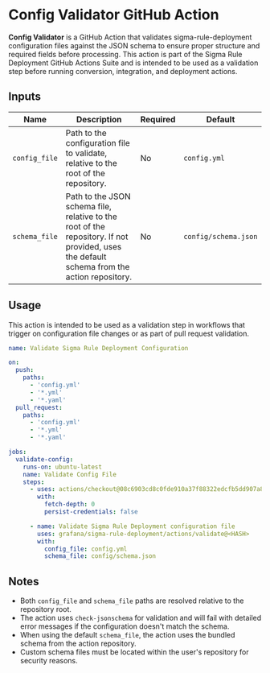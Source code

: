 # Config Validator GitHub Action

**Config Validator** is a GitHub Action that validates sigma-rule-deployment configuration files against the JSON schema to ensure proper structure and required fields before processing. This action is part of the Sigma Rule Deployment GitHub Actions Suite and is intended to be used as a validation step before running conversion, integration, and deployment actions.

## Inputs

| Name          | Description                                                                                                                                | Required | Default              |
| ------------- | ------------------------------------------------------------------------------------------------------------------------------------------ | -------- | -------------------- |
| `config_file` | Path to the configuration file to validate, relative to the root of the repository.                                                        | No       | `config.yml`         |
| `schema_file` | Path to the JSON schema file, relative to the root of the repository. If not provided, uses the default schema from the action repository. | No       | `config/schema.json` |

## Usage

This action is intended to be used as a validation step in workflows that trigger on configuration file changes or as part of pull request validation.

```yaml
name: Validate Sigma Rule Deployment Configuration

on:
  push:
    paths:
      - 'config.yml'
      - '*.yml'
      - '*.yaml'
  pull_request:
    paths:
      - 'config.yml'
      - '*.yml'
      - '*.yaml'

jobs:
  validate-config:
    runs-on: ubuntu-latest
    name: Validate Config File
    steps:
      - uses: actions/checkout@08c6903cd8c0fde910a37f88322edcfb5dd907a8 #v5.0.0
        with:
          fetch-depth: 0
          persist-credentials: false

      - name: Validate Sigma Rule Deployment configuration file
        uses: grafana/sigma-rule-deployment/actions/validate@<HASH>
        with:
          config_file: config.yml
          schema_file: config/schema.json
```

## Notes

- Both `config_file` and `schema_file` paths are resolved relative to the repository root.
- The action uses `check-jsonschema` for validation and will fail with detailed error messages if the configuration doesn't match the schema.
- When using the default `schema_file`, the action uses the bundled schema from the action repository.
- Custom schema files must be located within the user's repository for security reasons.

